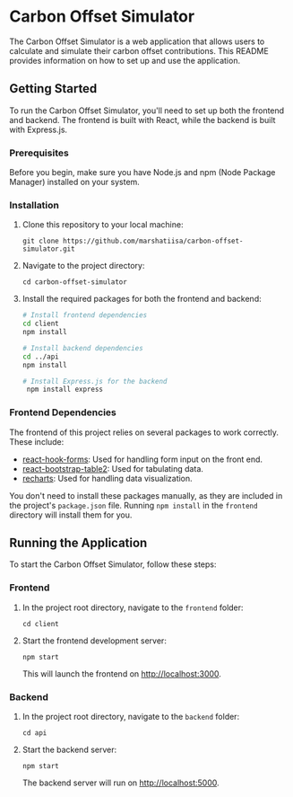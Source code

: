 # Carbon Offset Simulator

The Carbon Offset Simulator is a web application that allows users to calculate and simulate their carbon offset contributions. This README provides information on how to set up and use the application.

## Getting Started

To run the Carbon Offset Simulator, you'll need to set up both the frontend and backend. The frontend is built with React, while the backend is built with Express.js.

### Prerequisites

Before you begin, make sure you have Node.js and npm (Node Package Manager) installed on your system.

### Installation

1. Clone this repository to your local machine:

   ```
   git clone https://github.com/marshatiisa/carbon-offset-simulator.git
   ```

2. Navigate to the project directory:

   ```
   cd carbon-offset-simulator
   ```

3. Install the required packages for both the frontend and backend:

   ```bash
   # Install frontend dependencies
   cd client
   npm install

   # Install backend dependencies
   cd ../api
   npm install
   
   # Install Express.js for the backend
    npm install express
    ```
### Frontend Dependencies

The frontend of this project relies on several packages to work correctly. These include:

- [react-hook-forms](https://www.npmjs.com/package/react-hook-forms): Used for handling form input on the front end.
- [react-bootstrap-table2](https://www.npmjs.com/package/react-bootstrap-table2): Used for tabulating data.
- [recharts](https://www.npmjs.com/package/recharts): Used for handling data visualization.

You don't need to install these packages manually, as they are included in the project's `package.json` file. Running `npm install` in the `frontend` directory will install them for you.

## Running the Application

To start the Carbon Offset Simulator, follow these steps:

### Frontend

1. In the project root directory, navigate to the `frontend` folder:

   ```
   cd client
   ```

2. Start the frontend development server:

   ```
   npm start
   ```

   This will launch the frontend on [http://localhost:3000](http://localhost:3000).

### Backend

1. In the project root directory, navigate to the `backend` folder:

   ```
   cd api
   ```

2. Start the backend server:

   ```
   npm start
   ```

   The backend server will run on [http://localhost:5000](http://localhost:3001).


